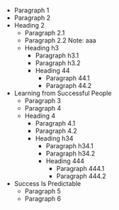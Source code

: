 - Paragraph 1
- Paragraph 2
- Heading 2
  - Paragraph 2.1
  - Paragraph 2.2
    Note: aaa
  - Heading h3
    - Paragraph h3.1
    - Paragraph h3.2
    - Heading 44
      - Paragraph 44.1
      - Paragraph 44.2
- Learning from Successful People
  - Paragraph 3
  - Paragraph 4
  - Heading 4
    - Paragraph 4.1
    - Paragraph 4.2
    - Heading h34
      - Paragraph h34.1
      - Paragraph h34.2
      - Heading 444
        - Paragraph 444.1
        - Paragraph 444.2
- Success Is Predictable
  - Paragraph 5
  - Paragraph 6